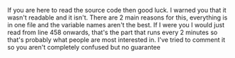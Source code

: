 If you are here to read the source code then good luck. I warned you that it wasn't readable and it isn't.
There are 2 main reasons for this, everything is in one file and the variable names aren't the best.
If I were you I would just read from line 458 onwards, that's the part that runs every 2 minutes so that's probably what people are most interested in. I've tried to comment it so you aren't completely confused but no guarantee
